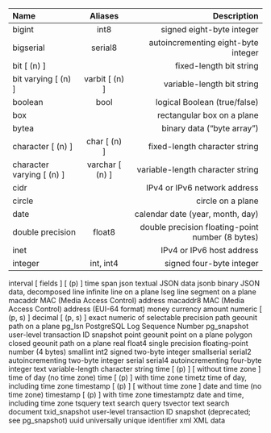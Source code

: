| Name                      |     Aliases     |                                      Description |
| :------------------------ | :-------------: | -----------------------------------------------: |
| bigint                    |      int8       |                        signed eight-byte integer |
| bigserial                 |     serial8     |              autoincrementing eight-byte integer |
| bit [ (n) ]               |                 |                          fixed-length bit string |
| bit varying [ (n) ]       | varbit [ (n) ]  |                       variable-length bit string |
| boolean                   |      bool       |                     logical Boolean (true/false) |
| box                       |                 |                       rectangular box on a plane |
| bytea                     |                 |                       binary data (“byte array”) |
| character [ (n) ]         |  char [ (n) ]   |                    fixed-length character string |
| character varying [ (n) ] | varchar [ (n) ] |                 variable-length character string |
| cidr                      |                 |                     IPv4 or IPv6 network address |
| circle                    |                 |                                circle on a plane |
| date                      |                 |                 calendar date (year, month, day) |
| double precision          |     float8      | double precision floating-point number (8 bytes) |
| inet                      |                 |                        IPv4 or IPv6 host address |
| integer                   |    int, int4    |                         signed four-byte integer |

interval [ fields ] [ (p) ] time span
json textual JSON data
jsonb binary JSON data, decomposed
line infinite line on a plane
lseg line segment on a plane
macaddr MAC (Media Access Control) address
macaddr8 MAC (Media Access Control) address (EUI-64 format)
money currency amount
numeric [ (p, s) ] decimal [ (p, s) ] exact numeric of selectable precision
path geounit path on a plane
pg_lsn PostgreSQL Log Sequence Number
pg_snapshot user-level transaction ID snapshot
point geounit point on a plane
polygon closed geounit path on a plane
real float4 single precision floating-point number (4 bytes)
smallint int2 signed two-byte integer
smallserial serial2 autoincrementing two-byte integer
serial serial4 autoincrementing four-byte integer
text variable-length character string
time [ (p) ] [ without time zone ] time of day (no time zone)
time [ (p) ] with time zone timetz time of day, including time zone
timestamp [ (p) ] [ without time zone ] date and time (no time zone)
timestamp [ (p) ] with time zone timestamptz date and time, including time zone
tsquery text search query
tsvector text search document
txid_snapshot user-level transaction ID snapshot (deprecated; see pg_snapshot)
uuid universally unique identifier
xml XML data
